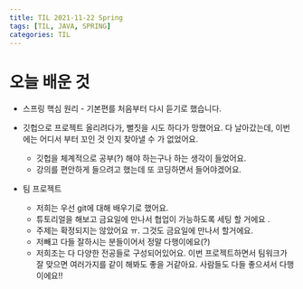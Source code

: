 ```yaml
---
title: TIL 2021-11-22 Spring
tags: [TIL, JAVA, SPRING]
categories: TIL
---
```


# 오늘 배운 것 

- 스프링 핵심 원리 - 기본편를 처음부터 다시 듣기로 했습니다.
- 깃헙으로 프로젝트 올리려다가, 뻘짓을 시도 하다가 망했어요. 다 날아갔는데, 이번에는 어디서 부터 꼬인 것 인지 찾아낼 수 가 없었어요. 
  - 깃헙을 체계적으로 공부(?) 해야 하는구나 하는 생각이 들었어요. 
  - 강의를 편안하게 들으려고 했는데 또 코딩하면서 들어야겠어요. 


- 팀 프로젝트 
  - 저희는 우선 git에 대해 배우기로 했어요. 
  - 튜토리얼을 해보고 금요일에 만나서 협업이 가능하도록 세팅 할 거에요 .
  - 주제는 확정되지는 않았어요 ㅠ. 그것도 금요일에 만나서 할거에요. 
  - 저빼고 다들 잘하시는 분들이어서 정말 다행이에요(?)
  - 저희조는 다 다양한 전공들로 구성되어있어요. 이번 프로젝트하면서 팀워크가 잘 맞으면 여러가지를 같이 해봐도 좋을 거같아요. 사람들도 다들 좋으셔서 다행이에요!! 